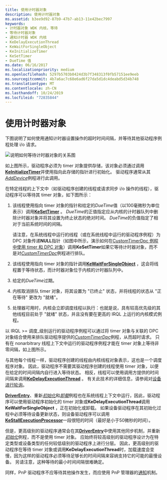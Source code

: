 ```yaml
---
title: 使用计时器对象
description: 使用计时器对象
ms.assetid: b3ee9d92-87b9-47b7-ab13-11e42bec7997
keywords:
- 计时器对象 WDK 内核，等待
- 等待计时器对象
- 通知计时器 WDK 内核
- KeDelayExecutionThread
- KeWaitForSingleObject
- KeInitializeTimer
- KeSetTimer
- DueTime 值
ms.date: 06/16/2017
ms.localizationpriority: medium
ms.openlocfilehash: 5297b5703b0424d3b7f348313f0fb57151ee9eeb
ms.sourcegitcommit: 4b7a6ac7c68e6ad6f27da5d1dc4deabd5d34b748
ms.translationtype: MT
ms.contentlocale: zh-CN
ms.lasthandoff: 10/24/2019
ms.locfileid: "72835844"
---
```

# <a name="using-timer-objects"></a>使用计时器对象





下图说明了如何使用通知计时器设置操作的超时时间间隔，并等待其他驱动程序例程处理 i/o 请求。

![说明如何等待计时器对象的关系图](images/3ketimer.png)

如上图所示，驱动程序必须为 timer 对象提供存储，该对象必须通过调用[**KeInitializeTimer**](https://docs.microsoft.com/windows-hardware/drivers/ddi/wdm/nf-wdm-keinitializetimer)并使用指向此存储的指针进行初始化。 驱动程序通常从其[*AddDevice*](https://docs.microsoft.com/windows-hardware/drivers/ddi/wdm/nc-wdm-driver_add_device)例程进行此调用。

在特定线程的上下文中（如驱动程序创建的线程或请求同步 i/o 操作的线程），驱动程序可以等待其 timer 对象，如下图所示：

1.  该线程使用指向 timer 对象的指针和给定的*DueTime*值（以100毫微秒为单位表示）调用[**KeSetTimer**](https://docs.microsoft.com/windows-hardware/drivers/ddi/wdm/nf-wdm-kesettimer) 。 *DueTime*的正值指定应从内核的计时器队列中删除计时器对象并将其设置为终止状态的绝对时间。 *DueTime*的负值指定了相对于当前系统时间的间隔。

    请注意，在系统线程中运行的线程（或在系统线程中运行的驱动程序例程）为 DPC 对象传递**NULL**指针（如图中所示，演示如何在[CustomTimerDpc 例程中使用 timer 和 DPC 对象](registering-and-queuing-a-customtimerdpc-routine.md)）调用**KeSetTimer**如果它等待计时器对象，而不是对[*CustomTimerDpc*](https://msdn.microsoft.com/library/windows/hardware/ff542983)例程进行排队。

2.  该线程使用指向 timer 对象的指针调用[**KeWaitForSingleObject**](https://docs.microsoft.com/windows-hardware/drivers/ddi/wdm/nf-wdm-kewaitforsingleobject) ，这会将线程置于等待状态，而计时器对象位于内核的计时器队列中。

3.  给定的*DueTime*过期。

4.  内核取消排队 timer 对象，将其设置为 "已终止" 状态，并将线程的状态从 "正在等待" 更改为 "就绪"。

5.  处理器可用时，内核会立即调度线程以执行：也就是说，具有较高优先级的其他线程目前处于 "就绪" 状态，并且没有要在更高的 IRQL 上运行的内核模式例程。

以 IRQL &gt;= 调度\_级别运行的驱动程序例程可以通过将 timer 对象与关联的 DPC 对象结合使用来排队驱动程序提供的[*CustomTimerDpc*](https://msdn.microsoft.com/library/windows/hardware/ff542983)例程，从而超时请求。 只有在 nonarbitrary 线程上下文中运行的驱动程序例程才能在 timer 对象上等待非零间隔，如上图所示。

与其他每个线程一样，驱动程序创建的线程由内核线程对象表示，这也是一个调度程序对象。 因此，驱动程序不需要其驱动程序创建的线程使用 timer 对象，以便在给定的时间间隔内自行进入等待状态。 相反，线程可以使用调用方提供的时间间隔来调用[**KeDelayExecutionThread**](https://docs.microsoft.com/windows-hardware/drivers/ddi/wdm/nf-wdm-kedelayexecutionthread) 。 有关此技术的详细信息，请参阅对[设备进行轮询](avoid-polling-devices.md)。

[**DriverEntry**](https://docs.microsoft.com/windows-hardware/drivers/ddi/wdm/nc-wdm-driver_initialize)、重新[*初始化*](https://docs.microsoft.com/windows-hardware/drivers/ddi/ntddk/nc-ntddk-driver_reinitialize)和[*卸载*](https://docs.microsoft.com/windows-hardware/drivers/ddi/wdm/nc-wdm-driver_unload)例程也在系统线程上下文中运行，因此，驱动程序可以使用驱动程序初始化的 timer 对象或**KeDelayExecutionThread**调用**KeWaitForSingleObject** ，正在初始化或卸载。 如果设备驱动程序在其初始化过程中必须等待设备更新状态，则设备驱动程序可以调用[**KeStallExecutionProcessor**](https://docs.microsoft.com/windows-hardware/drivers/ddi/ntifs/nf-ntifs-kestallexecutionprocessor)一段很短的时间（最好是小于50微秒的时间）。

但是，更高级别的驱动程序通常会在其[**DriverEntry**](https://docs.microsoft.com/windows-hardware/drivers/ddi/wdm/nc-wdm-driver_initialize)中使用其他同步机制，并重新[*初始化*](https://docs.microsoft.com/windows-hardware/drivers/ddi/ntddk/nc-ntddk-driver_reinitialize)例程，而不是使用 timer 对象。 应始终将较高级别的驱动程序设计为在特定类型或设备类型的任何较低级别的驱动程序上进行分层。 因此，更高级别的驱动程序在等待 timer 对象或调用**KeDelayExecutionThread**时，加载速度会变慢，因为这样的驱动程序必须等待足够长的时间间隔来容纳支持它的可能的最慢设备。 另请注意，这种等待的最小时间间隔很难确定。

同样，PnP 驱动程序不应等待其他操作发生，而应使用 PnP 管理器的[通知](using-pnp-notification.md)机制。

 

 




